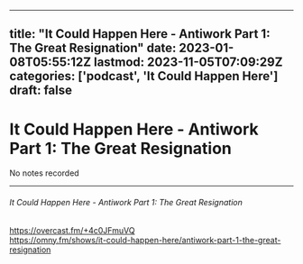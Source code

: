 
---
title: "It Could Happen Here - Antiwork Part 1: The Great Resignation"
date: 2023-01-08T05:55:12Z
lastmod: 2023-11-05T07:09:29Z
categories: ['podcast', 'It Could Happen Here']
draft: false
---


# It Could Happen Here - Antiwork Part 1: The Great Resignation

No notes recorded

- - -
###### It Could Happen Here - Antiwork Part 1: The Great Resignation

https://overcast.fm/+4c0JFmuVQ  
https://omny.fm/shows/it-could-happen-here/antiwork-part-1-the-great-resignation

<!-- #public #podcast #It Could Happen Here# -->

<!-- {BearID:EAACEB1A-F21A-433E-89B9-A4357862F5DD-28016-00002D980DCF83C1} -->

